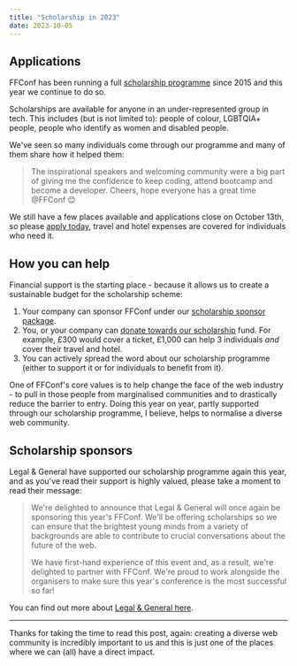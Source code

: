 ```yaml
---
title: "Scholarship in 2023"
date: 2023-10-05
---
```


## Applications

FFConf has been running a full [scholarship programme](https://ffconf.org/scholarship/) since 2015 and this year we continue to do so.

Scholarships are available for anyone in an under-represented group in tech. This includes (but is not limited to): people of colour, LGBTQIA+ people, people who identify as women and disabled people.

We've seen so many individuals come through our programme and many of them share how it helped them:

> The inspirational speakers and welcoming community were a big part of giving me the confidence to keep coding, attend bootcamp and become a developer. Cheers, hope everyone has a great time @FFConf 😊

We still have a few places available and applications close on October 13th, so please [apply today](https://ffconf.org/scholarship/), travel and hotel expenses are covered for individuals who need it.

## How you can help

Financial support is the starting place - because it allows us to create a sustainable budget for the scholarship scheme:

1. Your company can sponsor FFConf under our [scholarship sponsor package](mailto:events@leftlogic.com?subject=Request%20for%20sponsor%20pack%20%5B2023%5D).
2. You, or your company can [donate towards our scholarship](https://ffconf.org/tickets) fund. For example, £300 would cover a ticket, £1,000 can help 3 individuals *and* cover their travel and hotel.
3. You can actively spread the word about our scholarship programme (either to support it or for individuals to benefit from it).

One of FFConf's core values is to help change the face of the web industry - to pull in those people from marginalised communities and to drastically reduce the barrier to entry. Doing this year on year, partly supported through our scholarship programme, I believe, helps to normalise a diverse web community.

## Scholarship sponsors

Legal & General have supported our scholarship programme again this year, and as you've read their support is highly valued, please take a moment to read their message:

> We're delighted to announce that Legal & General will once again be sponsoring this year's FFConf. We'll be offering scholarships so we can ensure that the brightest young minds from a variety of backgrounds are able to contribute to crucial conversations about the future of the web.
>
> We have first-hand experience of this event and, as a result, we're delighted to partner with FFConf. We're proud to work alongside the organisers to make sure this year's conference is the most successful so far!

You can find out more about [Legal & General here](https://www.legalandgeneral.com/careers/legal-and-general-life/).

---

Thanks for taking the time to read this post, again: creating a diverse web community is incredibly important to us and this is just one of the places where we can (all) have a direct impact.
